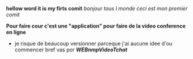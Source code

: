 **hellow word it is my firts comit**
_bonjour tous l monde ceci est mon premier comit_

**Pour faire cour c'est une "application" pour faire de la video conference en ligne**
- je risque de beaucoup versionner parceque j'ai aucune idee d'ou commencer
bref vas por **_WEBnmpVideoTchat_**